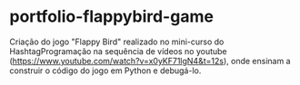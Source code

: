 # portfolio-flappybird-game

 Criação do jogo "Flappy Bird" realizado no mini-curso do HashtagProgramação na sequência de vídeos no youtube (https://www.youtube.com/watch?v=x0yKF71lgN4&t=12s),  onde ensinam a construir o código do jogo em Python e debugá-lo.
